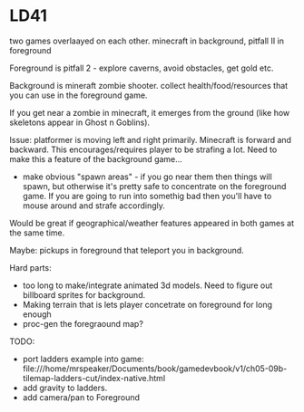 # LD41

two games overlaayed on each other.
minecraft in background, pitfall II in foreground


Foreground is pitfall 2 - explore caverns, avoid obstacles, get gold etc.

Background is mineraft zombie shooter. collect health/food/resources that you can use in the foreground game.

If you get near a zombie in minecraft, it emerges from the ground (like how skeletons appear in Ghost n Goblins).

Issue: platformer is moving left and right primarily. Minecraft is forward and backward. This encourages/requires player to be strafing a lot. Need to make this a feature of the background game...
  * make obvious "spawn areas" - if you go near them then things will spawn, but otherwise it's pretty safe to concentrate on the foreground game. If you are going to run into somethig bad then you'll have to mouse around and strafe accordingly.

Would be great if geographical/weather features appeared in both games at the same time.

Maybe: pickups in foreground that teleport you in background.

Hard parts:
  * too long to make/integrate animated 3d models. Need to figure out billboard sprites for background.
  * Making terrain that is lets player concetrate on foreground for long enough
  * proc-gen the foregraound map?


TODO:

  * port ladders example into game: file:///home/mrspeaker/Documents/book/gamedevbook/v1/ch05-09b-tilemap-ladders-cut/index-native.html
  * add gravity to ladders.
  * add camera/pan to Foreground
